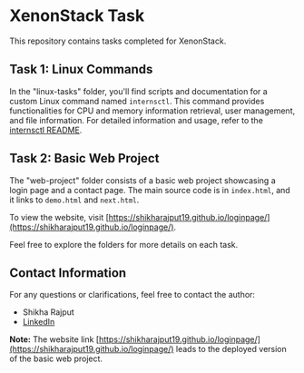 # XenonStack Task

This repository contains tasks completed for XenonStack.

## Task 1: Linux Commands

In the "linux-tasks" folder, you'll find scripts and documentation for a custom Linux command named `internsctl`. This command provides functionalities for CPU and memory information retrieval, user management, and file information. For detailed information and usage, refer to the [internsctl README](./linux-tasks/README.md).

## Task 2: Basic Web Project

The "web-project" folder consists of a basic web project showcasing a login page and a contact page. The main source code is in `index.html`, and it links to `demo.html` and `next.html`.

To view the website, visit [https://shikharajput19.github.io/loginpage/](https://shikharajput19.github.io/loginpage/).

Feel free to explore the folders for more details on each task.

## Contact Information

For any questions or clarifications, feel free to contact the author:

- Shikha Rajput
- [LinkedIn](https://www.linkedin.com/in/shikha-rajput-9a86b3270/)

**Note:** The website link [https://shikharajput19.github.io/loginpage/](https://shikharajput19.github.io/loginpage/) leads to the deployed version of the basic web project.
